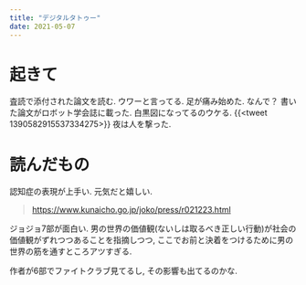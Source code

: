 ```yaml
---
title: "デジタルタトゥー"
date: 2021-05-07
---
```


# 起きて
査読で添付された論文を読む. ウワーと言ってる. 足が痛み始めた. なんで？
書いた論文がロボット学会誌に載った. 白黒図になってるのウケる.
{{<tweet 1390582915537334275>}}
夜は人を撃った.
# 読んだもの
認知症の表現が上手い. 元気だと嬉しい.
> https://www.kunaicho.go.jp/joko/press/r021223.html

ジョジョ7部が面白い. 男の世界の価値観(ないしは取るべき正しい行動)が社会の価値観がずれつつあることを指摘しつつ, ここでお前と決着をつけるために男の世界の筋を通すところアツすぎる.

作者が6部でファイトクラブ見てるし, その影響も出てるのかな.